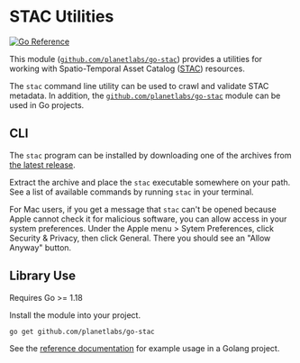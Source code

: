 # STAC Utilities

[![Go Reference](https://pkg.go.dev/badge/github.com/planetlabs/go-stac.svg)](https://pkg.go.dev/github.com/planetlabs/go-stac)

This module ([`github.com/planetlabs/go-stac`](https://github.com/planetlabs/go-stac)) provides a utilities for working with Spatio-Temporal Asset Catalog ([STAC](https://stacspec.org/)) resources.

The `stac` command line utility can be used to crawl and validate STAC metadata.  In addition, the [`github.com/planetlabs/go-stac`](https://github.com/planetlabs/go-stac) module can be used in Go projects.

## CLI

The `stac` program can be installed by downloading one of the archives from [the latest release](https://github.com/planetlabs/go-stac/releases).

Extract the archive and place the `stac` executable somewhere on your path.  See a list of available commands by running `stac` in your terminal.

For Mac users, if you get a message that `stac` can't be opened because Apple cannot check it for malicious software, you can allow access in your system preferences.  Under the Apple menu > Sytem Preferences, click Security & Privacy, then click General.  There you should see an "Allow Anyway" button.

## Library Use

Requires Go >= 1.18

Install the module into your project.
```
go get github.com/planetlabs/go-stac
```

See the [reference documentation](https://pkg.go.dev/github.com/planetlabs/go-stac) for example usage in a Golang project.
